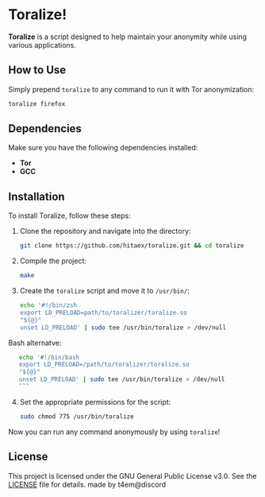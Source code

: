 
# Toralize!

**Toralize** is a script designed to help maintain your anonymity while using various applications.

## How to Use

Simply prepend `toralize` to any command to run it with Tor anonymization:

```sh
toralize firefox
```

## Dependencies

Make sure you have the following dependencies installed:

- **Tor**
- **GCC**

## Installation

To install Toralize, follow these steps:

1. Clone the repository and navigate into the directory:

    ```sh
    git clone https://github.com/hitaex/toralize.git && cd toralize
    ```

2. Compile the project:

    ```sh
    make
    ```

3. Create the `toralize` script and move it to `/usr/bin/`:

    ```sh
    echo '#!/bin/zsh
    export LD_PRELOAD=path/to/toralizer/toralize.so
    "${@}"
    unset LD_PRELOAD' | sudo tee /usr/bin/toralize > /dev/null
    ```

Bash alternatve:
 ```sh
    echo '#!/bin/bash
    export LD_PRELOAD=/path/to/toralizer/toralize.so
    "${@}"
    unset LD_PRELOAD' | sudo tee /usr/bin/toralize > /dev/null
    ```
```

4. Set the appropriate permissions for the script:

    ```sh
    sudo chmod 775 /usr/bin/toralize
    ```

Now you can run any command anonymously by using `toralize`!

## License

This project is licensed under the GNU General Public License v3.0. See the [LICENSE](https://www.gnu.org/licenses/gpl-3.0.en.html) file for details.
made by t4em@discord 
